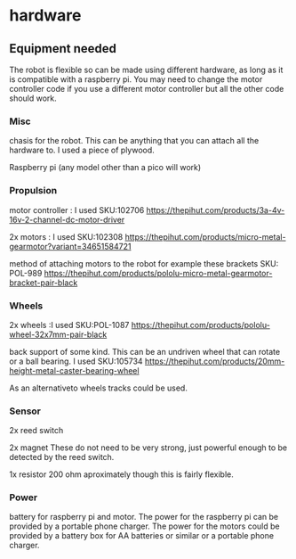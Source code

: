 # hardware

## Equipment needed
The robot is flexible so can be made using different hardware, as long as it is compatible with a raspberry pi. You may need to change the motor controller 
code if you use a different motor controller but all the other code should work.

### Misc
chasis for the robot. This can be anything that you can attach all the hardware to. I used a piece of plywood.

Raspberry pi (any model other than a pico will work)


### Propulsion
motor controller : I used SKU:102706  https://thepihut.com/products/3a-4v-16v-2-channel-dc-motor-driver

2x motors : I used SKU:102308 https://thepihut.com/products/micro-metal-gearmotor?variant=34651584721

method of attaching motors to the robot for example these brackets SKU: POL-989 https://thepihut.com/products/pololu-micro-metal-gearmotor-bracket-pair-black

### Wheels
2x wheels :I used SKU:POL-1087 https://thepihut.com/products/pololu-wheel-32x7mm-pair-black

back support of some kind. This can be an undriven wheel that can rotate or a ball bearing. I used SKU:105734
https://thepihut.com/products/20mm-height-metal-caster-bearing-wheel

As an alternativeto wheels tracks could be used.

### Sensor
2x reed switch

2x magnet These do not need to be very strong, just powerful enough to be detected by the reed switch.

1x resistor 200 ohm aproximately though this is fairly flexible.

### Power
battery for raspberry pi and motor. The power for the raspberry pi can be provided by a portable phone charger. The power for the motors could be 
provided by a battery box for AA batteries or similar or a portable phone charger.

